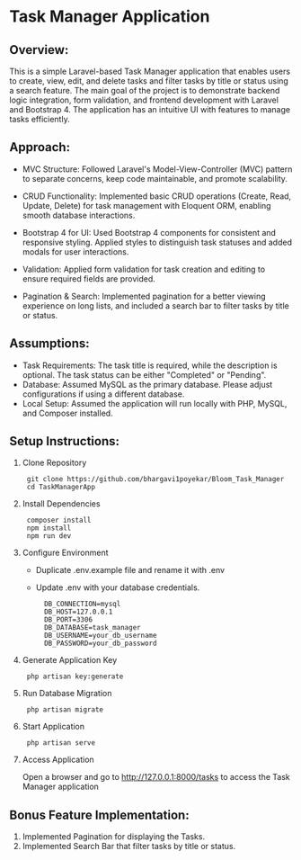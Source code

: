 # Task Manager Application

## Overview:

This is a simple Laravel-based Task Manager application that enables users to create, view, edit, and delete tasks and filter tasks by title or status using a search feature. The main goal of the project is to demonstrate backend logic integration, form validation, and frontend development with Laravel and Bootstrap 4. The application has an intuitive UI with features to manage tasks efficiently.

## Approach:

* MVC Structure: Followed Laravel's Model-View-Controller (MVC) pattern to separate concerns, keep code maintainable, and promote scalability.
* CRUD Functionality: Implemented basic CRUD operations (Create, Read, Update, Delete) for task management with Eloquent ORM, enabling smooth database interactions.

* Bootstrap 4 for UI: Used Bootstrap 4 components for consistent and responsive styling. Applied styles to distinguish task statuses and added modals for user interactions.
* Validation: Applied form validation for task creation and editing to ensure required fields are provided.
* Pagination & Search: Implemented pagination for a better viewing experience on long lists, and included a search bar to filter tasks by title or status.

## Assumptions:

* Task Requirements: The task title is required, while the description is optional. The task status can be either "Completed" or "Pending".
* Database: Assumed MySQL as the primary database. Please adjust configurations if using a different database.
* Local Setup: Assumed the application will run locally with PHP, MySQL, and Composer installed.

## Setup Instructions:

1. Clone Repository

        git clone https://github.com/bhargavi1poyekar/Bloom_Task_Manager
        cd TaskManagerApp

2. Install Dependencies

        composer install
        npm install
        npm run dev

3. Configure Environment

    * Duplicate .env.example file and rename it with .env
    * Update .env with your database credentials. 

            DB_CONNECTION=mysql
            DB_HOST=127.0.0.1
            DB_PORT=3306
            DB_DATABASE=task_manager
            DB_USERNAME=your_db_username
            DB_PASSWORD=your_db_password

4. Generate Application Key

        php artisan key:generate

5. Run Database Migration

        php artisan migrate

6. Start Application

        php artisan serve

7. Access Application

    Open a browser and go to http://127.0.0.1:8000/tasks to access the Task Manager application

## Bonus Feature Implementation:

1. Implemented Pagination for displaying the Tasks. 
2. Implemented Search Bar that filter tasks by title or status.





